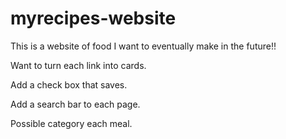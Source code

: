 # myrecipes-website
This is a website of food I want to eventually make in the future!!

Want to turn each link into cards.

Add a check box that saves. 

Add a search bar to each page. 

Possible category each meal.

